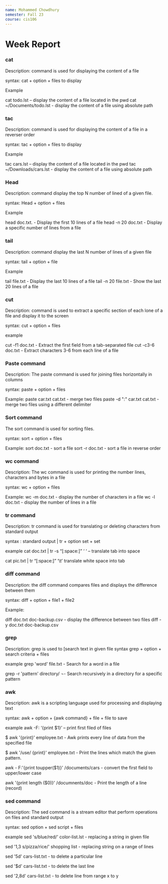 ```yaml
---
name: Mohammed Chowdhury
semester: Fall 23
course: cis106
---
```


# Week Report 


### cat 
Description: command is used for displaying the content of a file

syntax: cat + option + files to display 

Example

cat todo.lst – display the content of a file located in the pwd
cat ~/Documents/todo.lst - display the content of a file using absolute path


### tac 
Description: command is used for displaying the content of a file in a reverser order 

syntax: tac + option + files to display 

Example

tac cars.lst – display the content of a file located in the pwd
tac ~/Downloads/cars.lst - display the content of a file using absolute path 


### Head 
Description: command display the top N number of lined of a given file.

syntax: Head + option + files

Example

head doc.txt. - Display the first 10 lines of a file
head -n 20 doc.txt - Display a specific number of lines from a file


### tail 
Description: command display the last N number of lines of a given file

syntax: tail + option + file

Example

tail file.txt - Display the last 10 lines of a file
tail -n 20 file.txt - Show the last 20 lines of a file


### cut 
Description: command is used to extract a specific section of each lone of a file and display it to the screen

syntax: cut + option + files

example

cut -f1 doc.txt -  Extract the first field from a tab-separated file
cut -c3-6 doc.txt - Extract characters 3-6 from each line of a file

### Paste command

Description: The paste command is used for joining files horizontally in columns

syntax: paste + option + files 

Example: paste car.txt cat.txt - merge two files
paste -d ":" car.txt cat.txt - merge two files using a different delimiter

### Sort command

The sort command is used for sorting files.

syntax: sort + option + files

Example: sort doc.txt - sort a file 
sort -r doc.txt - sort a file in reverse order

### wc command 

Description: The wc command is used for printing the number lines, characters and bytes in a file

syntax: wc + option + files

Example: 
wc -m doc.txt - display the number of characters in a file
wc -l doc.txt - display the number of lines in a file

### tr command 

Description: tr command is used for translating or deleting characters from standard output 

syntax : standard output | tr + option set + set 

example 
cat doc.txt | tr -s “[:space:]” ‘ ‘ – translate tab into space

cat pic.txt | tr “[:space:]” ‘\t’ translate white space into tab

### diff command 

Description: the diff command compares files and displays the difference between them

syntax: diff + option + file1 + file2

Example: 

diff doc.txt doc-backup.csv - display the difference between two files
diff - y doc.txt doc-backup.csv

### grep

Description: grep is used to [search text in given file
syntax grep + option + search criteria + files

example
grep 'word' file.txt - Search for a word in a file

grep -r 'pattern' directory/ ¬- Search recursively in a directory for a specific pattern

### awk
Description: awk is a scripting language used for processing and displaying text 

syntax: awk + option + {awk command} + file + file to save 

example 
awk -F: ‘{print $1}’ – print first filed of files  

$ awk '{print}' employee.txt - Awk prints every line of data from the specified file

$ awk '/use/ {print}' employee.txt - Print the lines which match the given pattern. 

awk - F:'{print toupper($1)}' /documents/cars -  convert the first field to upper/lower case

awk '{print length ($0)}' /documnents/doc -  Print the length of a line (record)


### sed command

Description: The sed command is a stream editor that perform operations on files and standard output 

syntax: sed option + sed script + files

example
sed 's/blue/red/' color-list.lst - replacing a string in given file 

sed '1,3 s/pizza/rice/' shopping list - replacing string on a range of lines

sed '5d' cars-list.txt - to delete a particular line 

sed '$d' cars-list.txt - to delete the last line 

sed '2,8d' cars-list.txt - to delete line from range x to y 